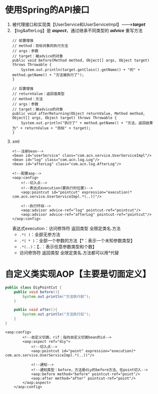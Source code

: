 # 使用Spring的API接口


1. 被代理接口和实现类【UserService和UserServiceImpl】--->**_target_**
2. 【log&afterLog】是 **_aspect_**，通过继承不同类型的 **_advice_** 重写方法
    ```
   // 前置增强
   // method：目标对象的执行方法
    // args：参数
    // target：被advice的对象
    public void before(Method method, Object[] args, Object target) throws Throwable {
        System.out.println(target.getClass().getName() + "的" + method.getName() + "方法被执行了");
    }
   
   // 后置增强
   // returnValue：返回值类型
   // method：方法
    // args：参数
    // target：被advice的对象
    public void afterReturning(Object returnValue, Method method, Object[] args, Object target) throws Throwable {
        System.out.println("执行了" + method.getName() + "方法，返回结果为" + returnValue + "目标" + target);
    }
    ```
3. xml
    ```
   <!--注册bean-->
    <bean id="userService" class="com.acn.service.UserServiceImpl"/>
    <bean id="log" class="com.acn.log.Log"/>
    <bean id="afterLog" class="com.acn.log.AfterLog"/>

    <!--配置aop-->
    <aop:config>
        <!--切入点-->
        <!--表达式execution(要执行的位置)-->
        <aop:pointcut id="pointcut" expression="execution(* com.acn.service.UserServiceImpl.*(..))"/>

        <!--执行环绕-->
        <aop:advisor advice-ref="log" pointcut-ref="pointcut"/>
        <aop:advisor advice-ref="afterLog" pointcut-ref="pointcut"/>
    </aop:config>
    ```
   表达式execution：访问修饰符 返回类型 全限定类名.方法
    - `.*( )`：全部无参方法
    - `.*( * )`：全部一个参数的方法【*：表示一个未知参数类型】
    - `.*(..)`：【..：表示任意参数类型和个数】
    - 访问修饰符 返回类型 全限定类名.方法都可以用*代替

# 自定义类实现AOP【主要是切面定义】
```java
public class DiyPointCut {
    public void before(){
        System.out.println("方法执行前");
    }

    public void after(){
        System.out.println("方法执行后");
    }
}
```


```
<aop:config>
        <!--自定义切面，rif：指向自定义切面bean的id-->
        <aop:aspect ref="diy">
            <!--切入点-->
            <aop:pointcut id="point" expression="execution(* com.acn.service.UserServiceImpl.*(..))"/>

            <!--通知-->
            <!--通知类型：before，方法是diy的before方法，在point切入-->
            <aop:before method="before" pointcut-ref="point"/>
            <aop:after method="after" pointcut-ref="point"/>
        </aop:aspect>
    </aop:config>
```